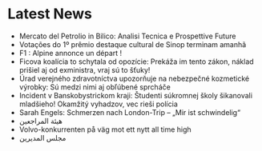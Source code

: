 # Latest News
-  Mercato del Petrolio in Bilico: Analisi Tecnica e Prospettive Future
-  Votações do 1º prêmio destaque cultural de Sinop terminam amanhã
-  F1 : Alpine annonce un départ !
-  Ficova koalícia to schytala od opozície: Prekáža im tento zákon, náklad prišiel aj od exministra, vraj sú to šťuky!
-  Úrad verejného zdravotníctva upozorňuje na nebezpečné kozmetické výrobky: Sú medzi nimi aj obľúbené sprcháče
-  Incident v Banskobystrickom kraji: Študenti súkromnej školy šikanovali mladšieho! Okamžitý vyhadzov, vec rieši polícia
-  Sarah Engels: Schmerzen nach London-Trip – „Mir ist schwindelig“
-  هيئة المراجعين
-  Volvo-konkurrenten på väg mot ett nytt all time high
-  مجلس المديرين
